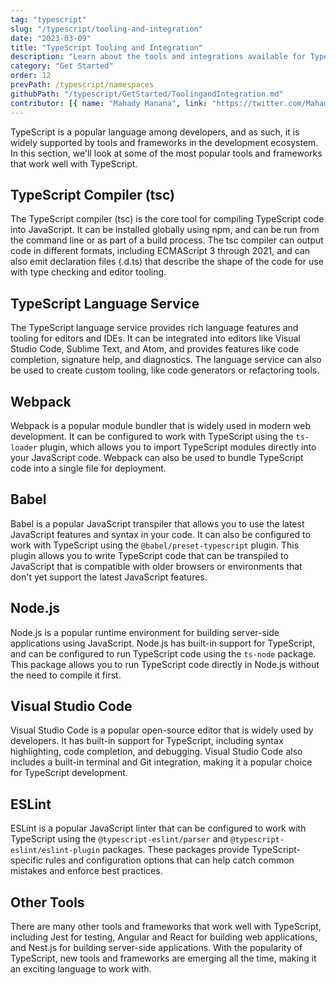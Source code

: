 ```yaml
---
tag: "typescript"
slug: "/typescript/tooling-and-integration"
date: "2023-03-09"
title: "TypeScript Tooling and Integration"
description: "Learn about the tools and integrations available for TypeScript, including editors, linters, and build tools"
category: "Get Started"
order: 12
prevPath: /typescript/namespaces
githubPath: "/typescript/GetStarted/ToolingandIntegration.md"
contributor: [{ name: "Mahady Manana", link: "https://twitter.com/MahadyManana" }, { name: "Haja", link: "https://twitter.com/Haja261M" }]
---
```



TypeScript is a popular language among developers, and as such, it is widely supported by tools and frameworks in the development ecosystem. In this section, we'll look at some of the most popular tools and frameworks that work well with TypeScript.



## TypeScript Compiler (tsc)

The TypeScript compiler (tsc) is the core tool for compiling TypeScript code into JavaScript. It can be installed globally using npm, and can be run from the command line or as part of a build process. The tsc compiler can output code in different formats, including ECMAScript 3 through 2021, and can also emit declaration files (.d.ts) that describe the shape of the code for use with type checking and editor tooling.

## TypeScript Language Service

The TypeScript language service provides rich language features and tooling for editors and IDEs. It can be integrated into editors like Visual Studio Code, Sublime Text, and Atom, and provides features like code completion, signature help, and diagnostics. The language service can also be used to create custom tooling, like code generators or refactoring tools.

## Webpack

Webpack is a popular module bundler that is widely used in modern web development. It can be configured to work with TypeScript using the `ts-loader` plugin, which allows you to import TypeScript modules directly into your JavaScript code. Webpack can also be used to bundle TypeScript code into a single file for deployment.

## Babel

Babel is a popular JavaScript transpiler that allows you to use the latest JavaScript features and syntax in your code. It can also be configured to work with TypeScript using the `@babel/preset-typescript` plugin. This plugin allows you to write TypeScript code that can be transpiled to JavaScript that is compatible with older browsers or environments that don't yet support the latest JavaScript features.

## Node.js

Node.js is a popular runtime environment for building server-side applications using JavaScript. Node.js has built-in support for TypeScript, and can be configured to run TypeScript code using the `ts-node` package. This package allows you to run TypeScript code directly in Node.js without the need to compile it first.

## Visual Studio Code

Visual Studio Code is a popular open-source editor that is widely used by developers. It has built-in support for TypeScript, including syntax highlighting, code completion, and debugging. Visual Studio Code also includes a built-in terminal and Git integration, making it a popular choice for TypeScript development.

## ESLint
ESLint is a popular JavaScript linter that can be configured to work with TypeScript using the `@typescript-eslint/parser` and `@typescript-eslint/eslint-plugin` packages. These packages provide TypeScript-specific rules and configuration options that can help catch common mistakes and enforce best practices.


## Other Tools

There are many other tools and frameworks that work well with TypeScript, including Jest for testing, Angular and React for building web applications, and Nest.js for building server-side applications. With the popularity of TypeScript, new tools and frameworks are emerging all the time, making it an exciting language to work with.




